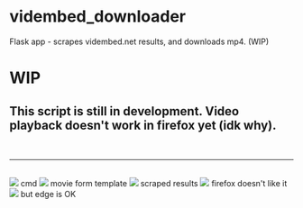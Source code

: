 # vidembed_downloader
Flask app - scrapes vidembed.net results, and downloads mp4. (WIP)
<h1>WIP</h1>
<h2>This script is still in development. Video playback doesn't work in firefox yet (idk why).</h2>
<br><hr><br>
<img src="https://raw.githubusercontent.com/NEDb-tk/vidembed_downloader/main/images/cmd1.PNG"></img>
cmd
<img src="https://raw.githubusercontent.com/NEDb-tk/vidembed_downloader/main/images/fox1.PNG"></img>
movie form template
<img src="https://raw.githubusercontent.com/NEDb-tk/vidembed_downloader/main/images/fox2.PNG"></img>
scraped results
<img src="https://raw.githubusercontent.com/NEDb-tk/vidembed_downloader/main/images/fox3.PNG"></img>
firefox doesn't like it
<img src="https://raw.githubusercontent.com/NEDb-tk/vidembed_downloader/main/images/edge1.PNG"></img>
but edge is OK
